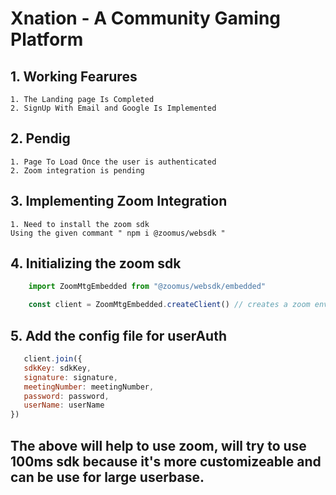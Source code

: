 # Xnation - A Community Gaming Platform

## 1. Working Fearures
    1. The Landing page Is Completed
    2. SignUp With Email and Google Is Implemented

## 2. Pendig
    1. Page To Load Once the user is authenticated
    2. Zoom integration is pending

## 3. Implementing Zoom Integration
    1. Need to install the zoom sdk
    Using the given commant " npm i @zoomus/websdk "


## 4. Initializing the zoom sdk
```js
    import ZoomMtgEmbedded from "@zoomus/websdk/embedded"

    const client = ZoomMtgEmbedded.createClient() // creates a zoom environment


```
## 5. Add the config file for userAuth
```js
   client.join({
   sdkKey: sdkKey,
   signature: signature,
   meetingNumber: meetingNumber,
   password: password,
   userName: userName
})
```
## The above will help to use zoom, will try to use 100ms sdk because it's more customizeable and can be use for large userbase.
